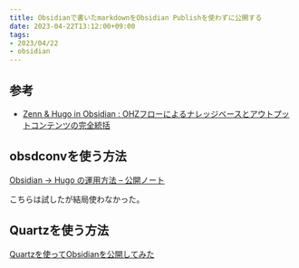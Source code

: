 ```yaml
---
title: Obsidianで書いたmarkdownをObsidian Publishを使わずに公開する
date: 2023-04-22T13:12:00+09:00
tags:
- 2023/04/22
- obsidian
---
```


## 参考

* [Zenn & Hugo in Obsidian : OHZフローによるナレッジベースとアウトプットコンテンツの完全統括](https://zenn.dev/estra/articles/ohzflow-zenn-hugo-obsidian#%E3%82%84%E3%82%8A%E6%96%B9)

## obsdconvを使う方法

[Obsidian → Hugo の運用方法 – 公開ノート](https://qawatake.com/notes/211205-183554/)

こちらは試したが結局使わなかった。

## Quartzを使う方法

[Quartzを使ってObsidianを公開してみた](note/Quartzを使ってObsidianを公開してみた.md)
